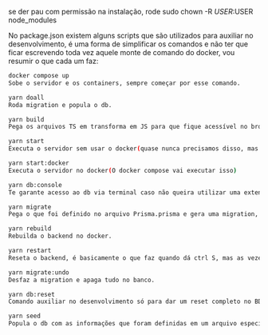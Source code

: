 se der pau com permissão na instalação, rode
sudo chown -R $USER:$USER node_modules

No package.json existem alguns scripts que são utilizados para auxiliar no desenvolvimento, é uma forma de simplificar os comandos e não ter que ficar escrevendo toda vez aquele monte de comando do docker, vou resumir o que cada um faz:

```bash
docker compose up
Sobe o servidor e os containers, sempre começar por esse comando.

yarn doall
Roda migration e popula o db.

yarn build
Pega os arquivos TS em transforma em JS para que fique acessível no browser. Não queremos fazer isso manualmente, deixa que as operações do docker vão fazer isso na hora de rebuildar e etc.

yarn start
Executa o servidor sem usar o docker(quase nunca precisamos disso, mas tem que ter o script para que o docker-compose execute)

yarn start:docker
Executa o servidor no docker(O docker compose vai executar isso)

yarn db:console
Te garante acesso ao db via terminal caso não queira utilizar uma extensão ou software terceira.

yarn migrate
Pega o que foi definido no arquivo Prisma.prisma e gera uma migration, criando as tabelas do banco de dados.

yarn rebuild
Rebuilda o backend no docker.

yarn restart
Reseta o backend, é basicamente o que faz quando dá ctrl S, mas as vezes dá pau na extensão.

yarn migrate:undo
Desfaz a migration e apaga tudo no banco.

yarn db:reset
Comando auxiliar no desenvolvimento só para dar um reset completo no BD e criar os dados novamente, provavelmente será descartado no futuro.

yarn seed
Popula o db com as informações que foram definidas em um arquivo específico de seed.
```

